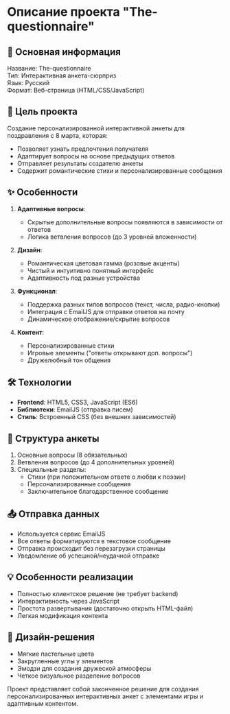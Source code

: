 # Описание проекта "The-questionnaire"

## 📌 Основная информация
Название: The-questionnaire  
Тип: Интерактивная анкета-сюрприз  
Язык: Русский  
Формат: Веб-страница (HTML/CSS/JavaScript)  

## 🎯 Цель проекта
Создание персонализированной интерактивной анкеты для поздравления с 8 марта, которая:
- Позволяет узнать предпочтения получателя
- Адаптирует вопросы на основе предыдущих ответов
- Отправляет результаты создателю анкеты
- Содержит романтические стихи и персонализированные сообщения

## ✨ Особенности
1. **Адаптивные вопросы**:
   - Скрытые дополнительные вопросы появляются в зависимости от ответов
   - Логика ветвления вопросов (до 3 уровней вложенности)

2. **Дизайн**:
   - Романтическая цветовая гамма (розовые акценты)
   - Чистый и интуитивно понятный интерфейс
   - Адаптивность под разные устройства

3. **Функционал**:
   - Поддержка разных типов вопросов (текст, числа, радио-кнопки)
   - Интеграция с EmailJS для отправки ответов на почту
   - Динамическое отображение/скрытие вопросов

4. **Контент**:
   - Персонализированные стихи
   - Игровые элементы ("ответы открывают доп. вопросы")
   - Дружелюбный тон общения

## 🛠 Технологии
- **Frontend**: HTML5, CSS3, JavaScript (ES6)
- **Библиотеки**: EmailJS (отправка писем)
- **Стиль**: Встроенный CSS (без внешних зависимостей)

## 📝 Структура анкеты
1. Основные вопросы (8 обязательных)
2. Ветвления вопросов (до 4 дополнительных уровней)
3. Специальные разделы:
   - Стихи (при положительном ответе о любви к поэзии)
   - Персонализированные сообщения
   - Заключительное благодарственное сообщение

## 📤 Отправка данных
- Используется сервис EmailJS
- Все ответы форматируются в текстовое сообщение
- Отправка происходит без перезагрузки страницы
- Уведомление об успешной/неудачной отправке

## 💡 Особенности реализации
- Полностью клиентское решение (не требует backend)
- Интерактивность через JavaScript
- Простота развертывания (достаточно открыть HTML-файл)
- Легкая модификация контента

## 🎨 Дизайн-решения
- Мягкие пастельные цвета
- Закругленные углы у элементов
- Эмодзи для создания дружеской атмосферы
- Четкое визуальное разделение вопросов

Проект представляет собой законченное решение для создания персонализированных интерактивных анкет с элементами игры и адаптивным контентом.
